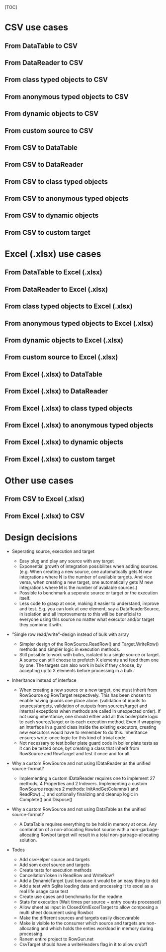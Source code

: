 [TOC]

# CSV use cases

## From DataTable to CSV

## From DataReader to CSV

## From class typed objects to CSV

## From anonymous typed objects to CSV

## From dynamic objects to CSV

## From custom source to CSV

## From CSV to DataTable

## From CSV to DataReader

## From CSV to class typed objects

## From CSV to anonymous typed objects

## From CSV to dynamic objects

## From CSV to custom target

# Excel (.xlsx) use cases

## From DataTable to Excel (.xlsx)

## From DataReader to Excel (.xlsx)

## From class typed objects to Excel (.xlsx)

## From anonymous typed objects to Excel (.xlsx)

## From dynamic objects to Excel (.xlsx)

## From custom source to Excel (.xlsx)

## From Excel (.xlsx) to DataTable

## From Excel (.xlsx) to DataReader

## From Excel (.xlsx) to class typed objects

## From Excel (.xlsx) to anonymous typed objects

## From Excel (.xlsx) to dynamic objects

## From Excel (.xlsx) to custom target

# Other use cases

## From CSV to Excel (.xlsx)

## From Excel (.xlsx) to CSV



# Design decisions

- Seperating source, execution and target
    - Easy plug and play any source with any target
    - Exponential growth of integration possibilites when adding sources. (e.g. When creating a new source, one automatically gets N new integrations where N is the number of available targets. And vice versa, when creating a new target, one automatically gets M new integrations where M is the number of available sources.)
    - Possible to benchmark a seperate source or target or the execution itself.
    - Less code to grasp at once, making it easier to understand, improve and test. E.g. you can look at one element, say a DataReaderSource, in isolation and all improvements to this will be beneficial to everyone using this source no matter what executor and/or target they combine it with.
- "Single row read/write"-design instead of bulk with array
    - Simpler design of the RowSource.ReadRow() and Target.WriteRow() methods and simpler logic in execution methods.
    - Still possible to work with bulks, isolated to a single source or target. A source can still choose to prefetch X elements and feed them one by one. The targets can also work in bulk if they choose, by accepting up to X elements before processing in a bulk.
- Inheritance instead of interface
    - When creating a new source or a new target, one must inherit from RowSource og RowTarget respectively. This has been chosen to enable having guards one place alone. (validation of inputs to sources/targets, validation of outputs from sources/target and internal exceptions when methods are called in unexpected order). If not using inheritance, one should either add all this boilerplate logic to each source/target or to each execution method. Even if wrapping an interface in a guard class inside the existing executors, creating new executors would have to remember to do this. Inheritance ensures write-once logic for this kind of trivial code.
    - Not necessary to test boiler plate guard code in boiler plate tests as it can be tested once, byt creating a class that inherit from RowSource and RowTarget and test it once and for all.
 - Why a custom RowSource and not using IDataReader as the unified source-format?
    - Implementing a custom IDataReader requires one to implement 27 methods, 4 Properties and 2 Indexers. Implementing a custom RowSource requires 2 methods: InitAndGetColumns() and ReadRow(...) and optionally finalizing and cleanup logic in Complete() and Dispose()
- Why a custom RowSource and not using DataTable as the unified source-format?
    - A DataTable requires everything to be hold in memory at once. Any combnation of a non-allocating Rowbot source with a non-garbage-allocating Rowbot target will result in a total non-garbage-allocating solution.

- Todos
    - Add csvHelper source and targets
    - Add som excel source and targets
    - Create tests for execution methods
    - CancellationToken in ReadRow and WriteRow?
    - Add a DynamicTarget (just because it would be an easy thing to do)
    - Add a test with Sqlite loading data and processing it to excel as a real life usage case test
    - Create use cases and benchmarks for the readme
    - Stats for execution (Wait times per source + entry counts processed)
    - Allow sheet as input in ClosedXmlExcelTarget to allow composing a multi sheet document using Rowbot
    - Make the different sources and targets easily discovarable
    - Make is visible to the consumer which source and targets are non-allocating and which holds the enties workload in memory during processing.
    - Ranem entire project to RowGun.net
    - CsvTarget should have a writeHeaders flag in it to allow on/off